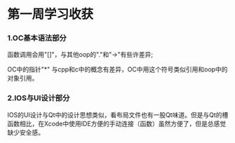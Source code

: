 # 第一周学习收获



### 1.OC基本语法部分
函数调用会用"[]"，与其他oop的"."和"->"有些许差异;

OC中的指针"*" 与cpp和c中的概念有差异，OC中用这个符号类似引用和oop中的对象引用。

### 2.IOS与UI设计部分
IOS的UI设计与Qt中的设计思想类似，看布局文件也有一股Qt味道。但是与Qt的槽函数相比，在Xcode中使用IDE方便的手动连接（函数）虽然方便了，但是总感觉缺少安全感。
